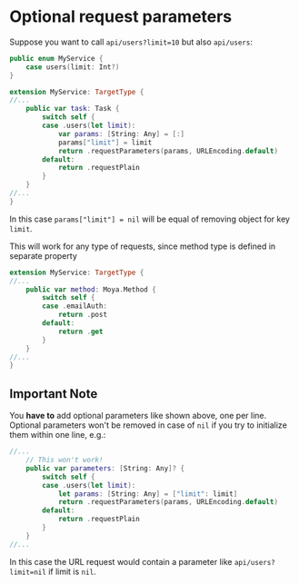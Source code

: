 # Optional request parameters

Suppose you want to call `api/users?limit=10` but also `api/users`:

```swift
public enum MyService {
    case users(limit: Int?)
}

extension MyService: TargetType {
//...
    public var task: Task {
        switch self {
        case .users(let limit):
            var params: [String: Any] = [:]
            params["limit"] = limit
            return .requestParameters(params, URLEncoding.default)
        default:
            return .requestPlain
        }
    }
//...
}
```

In this case `params["limit"] = nil` will be equal of removing object for key `limit`.

This will work for any type of requests, since method type is defined in separate property

```swift
extension MyService: TargetType {
//...
    public var method: Moya.Method {
        switch self {
        case .emailAuth:
            return .post
        default:
            return .get
        }
    }
//...
}
```

## Important Note

You **have to** add optional parameters like shown above, one per line. Optional parameters won't be removed in case of ```nil``` if you try to initialize them within one line, e.g.:

```swift
//...
	// This won't work!
	public var parameters: [String: Any]? {
	    switch self {
	    case .users(let limit):
	        let params: [String: Any] = ["limit": limit]
	        return .requestParameters(params, URLEncoding.default)
        default:
            return .requestPlain
        }
    }
//...
```

In this case the URL request would contain a parameter like ```api/users?limit=nil``` if limit is ```nil```.
